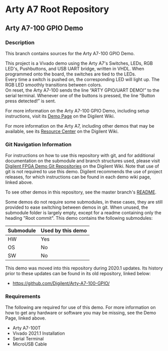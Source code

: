 # Arty A7 Root Repository

## Arty A7-100 GPIO Demo

### Description

This branch contains sources for the Arty A7-100 GPIO Demo.

This project is a Vivado demo using the Arty A7's Switches, LEDs, RGB LED's, Pushbuttons, and USB UART bridge, written in VHDL. When programmed onto the board, the switches are tied to the LEDs.  
Every time a switch is pushed on, the corresponding LED will light up. The RGB LED smoothly transitions between colors.  
On reset, the Arty A7-100 sends the line “ARTY GPIO/UART DEMO!” to the serial terminal. Whenever one of the buttons is pressed, the line “Button press detected!” is sent.

For more information on the Arty A7-100 GPIO Demo, including setup instructions, visit its [Demo Page](https://reference.digilentinc.com/reference/programmable-logic/arty-a7/demos/gpio) on the Digilent Wiki.

For more information on the Arty A7, including other demos that may be available, see its [Resource Center](https://reference.digilentinc.com/reference/programmable-logic/arty-a7/start) on the Digilent Wiki.

### Git Navigation Information

For instructions on how to use this repository with git, and for additional documentation on the submodule and branch structures used, please visit [Digilent FPGA Demo Git Repositories](https://reference.digilentinc.com/reference/programmable-logic/documents/git) on the Digilent Wiki. Note that use of git is not required to use this demo. Digilent recommends the use of project releases, for which instructions can be found in each demo wiki page, linked above.

To see other demos in this repository, see the master branch's [README](https://github.com/Digilent/Arty-A7).

Some demos do not require some submodules, in these cases, they are still provided to ease switching between demos in git. When unused, the submodule folder is largely empty, except for a readme containing only the heading "Root commit". This demo contains the following submodules:

| Submodule | Used by this demo |
|-----------|-------------------|
| HW        | Yes |
| OS        | No |
| SW        | No |

This demo was moved into this repository during 2020.1 updates. Its history prior to these updates can be found in its old repository, linked below:
* https://github.com/Digilent/Arty-A7-100-GPIO/

### Requirements

The following are required for use of this demo. For more information on how to get any hardware or software you may be missing, see the Demo Page, linked above.

* Arty A7-100T
* Vivado 2021.1 Installation
* Serial Terminal
* MicroUSB Cable
